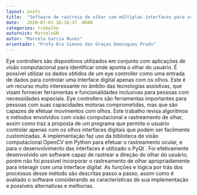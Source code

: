 ```yaml
---
layout: posts
title:  "Software de rastreio de olhar com múltiplas interfaces para se adaptar e interagir com outros softwares"
date:   2020-07-01 16:16:37 -0600
categories: trabalho
autornick: MarceloGN
autor: "Marcelo Garcia Nunes"
orientador: "Profa Dra Simone das Graças Domingues Prado"
---
```

Eye controllers são dispositivos utilizados em conjunto com aplicações de visão computacional para identificar onde aponta o olhar do usuário. É possível utilizar os dados obtidos de um eye controller como uma entrada de dados para controlar uma interface digital apenas com os olhos. Este é um recurso muito interessante no âmbito das tecnologias assistivas, que visam fornecer ferramentas e funcionalidades inclusivas para pessoas com necessidades especiais. Eye controllers são ferramentas importantes para pessoas com suas capacidades motoras comprometidas, mas que são capazes de efetuar movimentos com olhos. Este trabalho revisa algoritmos e métodos envolvidos com visão computacional e rastreamento de olhar, assim como traz a proposta de um programa que permite o usuário controlar apenas com os olhos interfaces digitais que podem ser facilmente customizadas. A implementação faz uso da biblioteca de visão computacional OpenCV em Python para efetuar o rastreamento ocular, e para o desenvolvimento das interfaces é utilizado o PyQt . Foi efetivamente desenvolvido um software capaz de rastrear a direção do olhar do usuário, porém não foi possível incorporar o rastreamento de olhar apropriadamente para interagir com uma interface digital. As funções e lógica por trás dos processos desse método são descritas passo a passo, assim como é avaliado o software considerando as características de sua implementação e possíveis alternativas e melhorias.

